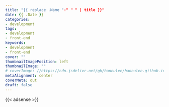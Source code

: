 ```yaml
---
title: "{{ replace .Name "-" " " | title }}"
date: {{ .Date }}
categories: 
- development
tags: 
- development
- front-end
keywords: 
- development
- front-end
cover: ""
thumbnailImagePosition: left
thumbnailImage: ""
# coverImage: //https://cdn.jsdelivr.net/gh/haneulee/haneulee.github.io/img/post/hugo/github-site.png
metaAlignment: center
coverMeta: out
draft: false
---
```


<!--toc-->

{{< adsense >}}
